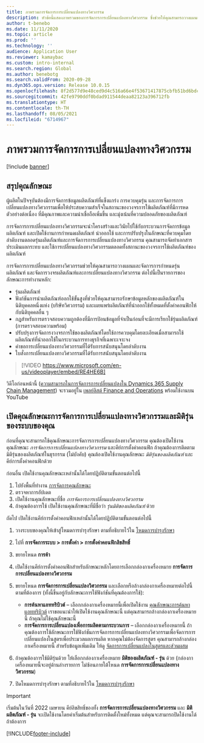 ```yaml
---
title: ภาพรวมการจัดการการเปลี่ยนแปลงทางวิศวกรรม
description: หัวข้อนี้แสดงภาพรวมของการจัดการการเปลี่ยนแปลงทางวิศวกรรม ซึ่งช่วยให้คุณสามารถวางแผนและจัดการการกำหนดรุ่นผลิตภัณฑ์ และจัดการวงจรผลิตภัณฑ์และการเปลี่ยนแปลงทางวิศวกรรม
author: t-benebo
ms.date: 11/11/2020
ms.topic: article
ms.prod: ''
ms.technology: ''
audience: Application User
ms.reviewer: kamaybac
ms.custom: intro-internal
ms.search.region: Global
ms.author: benebotg
ms.search.validFrom: 2020-09-28
ms.dyn365.ops.version: Release 10.0.15
ms.openlocfilehash: 8f2d577d9e48ced9d4c516a66e4f53671417875cbfb51bd6bdc2cb0938d83c01
ms.sourcegitcommit: 42fe9790ddf0bdad911544deaa82123a396712fb
ms.translationtype: HT
ms.contentlocale: th-TH
ms.lasthandoff: 08/05/2021
ms.locfileid: "6714967"
---
```

# <a name="engineering-change-management-overview"></a>ภาพรวมการจัดการการเปลี่ยนแปลงทางวิศวกรรม

[!include [banner](../includes/banner.md)]

## <a name="feature-summary"></a>สรุปคุณลักษณะ

ผู้ผลิตในปัจจุบันต้องมีการจัดการข้อมูลผลิตภัณฑ์ที่แข็งแกร่ง การควบคุมรุ่น และการจัดการการเปลี่ยนแปลงทางวิศวกรรมเพื่อให้ประสบความสำเร็จในสถานะของวงจรการใช้ผลิตภัณฑ์ที่มีการหดตัวอย่างต่อเนื่อง ที่มีคุณภาพและความน่าเชื่อถือเพิ่มขึ้น และมุ่งเน้นที่ความปลอดภัยของผลิตภัณฑ์

การจัดการการเปลี่ยนแปลงทางวิศวกรรมจะนำโครงสร้างและวินัยไปใช้กับกระบวนการจัดการข้อมูลผลิตภัณฑ์ และเปิดใช้งานการกำหนดผลิตภัณฑ์ นำออกใช้ และการปรับปรุงในลักษณะที่ควบคุมโดยลำดับงานตลอดรุ่นผลิตภัณฑ์และการจัดการการเปลี่ยนแปลงทางวิศวกรรม คุณสามารถจัดทำเอกสาร ประเมินผลกระทบ และใช้การเปลี่ยนแปลงทางวิศวกรรมตลอดทั้งสถานะของวงจรการใช้ผลิตภัณฑ์ของผลิตภัณฑ์

การจัดการการเปลี่ยนแปลงทางวิศวกรรมช่วยให้คุณสามารถวางแผนและจัดการการกำหนดรุ่นผลิตภัณฑ์ และจัดการวงจรผลิตภัณฑ์และการเปลี่ยนแปลงทางวิศวกรรม ต่อไปนี้เป็นรายการของลักษณะการทำงานหลัก:

- รุ่นผลิตภัณฑ์
- ฟังก์ชันการนำผลิตภัณฑ์ออกใช้ขั้นสูงที่ช่วยให้คุณสามารถรักษาข้อมูลหลักของผลิตภัณฑ์ในนิติบุคคลหนึ่งแห่ง (บริษัทวิศวกรรม) และเผยแพร่ผลิตภัณฑ์ที่นำออกใช้ทั้งหมดที่ตั้งค่าคอนฟิกให้กับนิติบุคคลอื่น ๆ
- กฎสำหรับการตรวจสอบความถูกต้องที่มีการป้อนข้อมูลที่จำเป็นก่อนที่จะมีการเรียกใช้รุ่นผลิตภัณฑ์ (การตรวจสอบความพร้อม)
- ปรับปรุงการจัดการงวงจรการใช้ของผลิตภัณฑ์โดยใช้การควบคุมโดยละเอียดเมื่อสามารถใช้ผลิตภัณฑ์ที่นำออกใช้ในกระบวนการทางธุรกิจที่เฉพาะเจาะจง
- คำขอการเปลี่ยนแปลงทางวิศวกรรมที่ได้รับการสนับสนุนโดยลำดับงาน
- ใบสั่งการเปลี่ยนแปลงทางวิศวกรรมที่ได้รับการสนับสนุนโดยลำดับงาน

> [!VIDEO https://www.microsoft.com/en-us/videoplayer/embed/RE4HE6B]

วิดีโอก่อนหน้านี้ ([ความสามารถในการจัดการการเปลี่ยนแปลงใน Dynamics 365 Supply Chain Management](https://youtu.be/N313FqvRuBc)) จะรวมอยู่ใน [เพลย์ลิสต์ Finance and Operations](https://www.youtube.com/playlist?list=PLcakwueIHoT_SYfIaPGoOhloFoCXiUSyW) พร้อมใช้งานบน YouTube

## <a name="turn-on-the-engineering-change-management-and-version-dimension-features-for-your-system"></a>เปิดคุณลักษณะการจัดการการเปลี่ยนแปลงทางวิศวกรรมและมิติรุ่นของระบบของคุณ

ก่อนที่คุณจะสามารถใช้คุณลักษณะการจัดการการเปลี่ยนแปลงทางวิศวกรรม คุณต้องเปิดใช้งานคุณลักษณะ *การจัดการการเปลี่ยนแปลงทางวิศวกรรม* และคีย์การตั้งค่าคอนฟิก ถ้าคุณต้องการติดตามมิติรุ่นของผลิตภัณฑ์ในธุรกรรม (ไม่บังคับ) คุณต้องเปิดใช้งานคุณลักษณะ *มิติรุ่นของผลิตภัณฑ์* และคีย์การตั้งค่าคอนฟิกด้วย

ก่อนอื่น เปิดใช้งานคุณลักษณะเหล่านั้นได้โดยปฏิบัติตามขั้นตอนต่อไปนี้

1. ไปยังพื้นที่ทำงาน [การจัดการคุณลักษณะ](../../fin-ops-core/fin-ops/get-started/feature-management/feature-management-overview.md)
1. ตรวจหาการอัปเดต
1. เปิดใช้งานคุณลักษณะที่ชื่อ *การจัดการการเปลี่ยนแปลงทางวิศวกรรม*
1. ถ้าคุณต้องการใช้ เปิดใช้งานคุณลักษณะที่มีชื่อว่า *รุ่นมิติของผลิตภัณฑ์* ด้วย

ถัดไป เปิดใช้งานคีย์การตั้งค่าคอนฟิกเหล่านั้นได้โดยปฏิบัติตามขั้นตอนต่อไปนี้

1. วางระบบของคุณให้เข้าสู่โหมดการบำรุงรักษา ตามที่อธิบายไว้ใน [โหมดการบำรุงรักษา](../../fin-ops-core/dev-itpro/sysadmin/maintenance-mode.md)
1. ไปที่ **การจัดการระบบ \> การตั้งค่า \> การตั้งค่าคอนฟิกลิขสิทธิ์**
1. ขยายโหนด **การค้า**
1. เปิดใช้งานคีย์การตั้งค่าคอนฟิกสำหรับลักษณะหลักโดยการเลือกกล่องกาเครื่องหมาย **การจัดการการเปลี่ยนแปลงทางวิศวกรรม**
1. ขยายโหนด **การจัดการการเปลี่ยนแปลงวิศวกรรม** และเลือกหรือล้างกล่องกาเครื่องหมายต่อไปนี้ตามที่ต้องการ (ทั้งนี้ขึ้นอยู่กับลักษณะการใช้ฟังก์ชันที่คุณต้องการใช้):

    - **การค้นหาแอททริบิวต์** – เลือกกล่องกาเครื่องหมายนี้เพื่อเปิดใช้งาน [คุณลักษณะการค้นหาแอททริบิวต์](engineering-attributes-and-search.md) เราขอแนะนำให้เปิดใช้งานคุณลักษณะนี้ แต่คุณสามารถล้างกล่องกาเครื่องหมายนี้ ถ้าคุณไม่ใช้คุณลักษณะนี้
    - **การจัดการการเปลี่ยนแปลงเพื่อการผลิตตามกระบวนการ** – เลือกกล่องกาเครื่องหมายนี้ ถ้าคุณต้องการใช้ลักษณะการใช้ฟังก์ชันการจัดการการเปลี่ยนแปลงทางวิศวกรรมเพื่อจัดการการเปลี่ยนแปลงในสูตรเพื่อประมวลผลการผลิต หากคุณไม่ต้องจัดการสูตร คุณสามารถล้างกล่องกาเครื่องหมายนี้ สำหรับข้อมูลเพิ่มเติม ให้ดู [จัดการการเปลี่ยนแปลงในสูตรและส่วนผสม](manage-formula-changes.md)

1. ถ้าคุณต้องการใช้มิติรุ่นด้วย ให้เลือกกล่องกาเครื่องหมาย **มิติของผลิตภัณฑ์ - รุ่น** ด้วย (กล่องกาเครื่องหมายนี้จะอยู่ด้านล่างรายการ ไม่ซ้อนภายใต้โหนด **การจัดการการเปลี่ยนแปลงทางวิศวกรรม**)
1. ปิดโหมดการบำรุงรักษา ตามที่อธิบายไว้ใน [โหมดการบำรุงรักษา](../../fin-ops-core/dev-itpro/sysadmin/maintenance-mode.md)

> [!IMPORTANT]
> เริ่มต้นในวันที่ 2022 เมษายน คีย์ลิขสิทธิ์ของทั้ง **การจัดการการเปลี่ยนแปลงทางวิศวกรรม** และ **มิติผลิตภัณฑ์ - รุ่น** จะเปิดใช้งานโดยค่าเริ่มต้นสำหรับการติดตั้งใหม่ทั้งหมด แต่คุณจะสามารถปิดใช้งานได้ ถ้าต้องการ

[!INCLUDE[footer-include](../../includes/footer-banner.md)]
